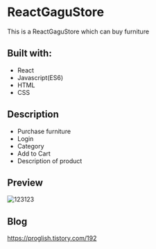 # ReactGaguStore
  
This is a ReactGaguStore which can buy furniture

  
## Built with:  
   
- React    
- Javascript(ES6)      
- HTML     
- CSS           
  
## Description      
    
- Purchase furniture  
- Login
- Category 
- Add to Cart
- Description of product  

## Preview 
![123123](https://user-images.githubusercontent.com/65179725/124517250-78159e80-de1e-11eb-8b71-a6b28346908d.png)

## Blog
https://proglish.tistory.com/192  

 
  
